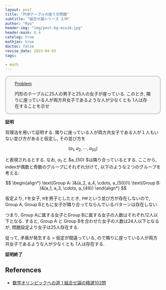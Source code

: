 ```yaml
---
layout: post
title: "円卓テーブルの座り方問題"
subtitle: "組合せ論シリーズ 2/N"
author: "Ryo"
header-img: "img/post-bg-miui6.jpg"
header-mask: 0.4
catelog: true
mathjax: true
doctoc: false
revise_date: 2023-04-03
tags:

- math
---
```


<div style='padding-left: 2em; padding-right: 2em; border-radius: 1em; border-style:solid; border-color:#D3D3D3; background-color:#F8F8F8'>
<p class="h4"><ins>Problem </ins></p>

円形のテーブルに25人の男子と25人の女子が座っている. このとき, 隣りに座っている人が両方共女子であるような人が少なくとも
1人は存在することを示せ

</div>

**証明**

背理法を用いて証明する.
隣りに座っている人が両方共女子である人が１人もいない並び方があると仮定し, その並び方を

<p style="text-align: center;">

$$
(a_1, a_2, \cdots, a_{50})
$$

</p>

と表現されるとする. なお, $a_1$ と $a_{50} $は隣り合っているとする.
ここから, indexが偶数と奇数のグループにそれぞれ分けて, 以下のような２つのグループを考える:

<p style="text-align: center;">
$$
\begin{align*}
\text{Group A: }&(a_2, a_4, \cdots, a_{50})\\
\text{Group B: }&(a_1, a_3, \cdots, a_{49})
\end{align*}
$$
</p>

仮定より, `F`を女子, `M`を男子としたとき, `FMF`という並び方が存在しないので, 
Group A, Group Bともに女子が隣り合ってならんでいるパターンは存在しない.

つまり, Group Aに属する女子とGroup Bに属する女子の人数はそれぞれ12人以下となる.
すると, Group A と Group Bを合わせた女子の人数は24人以下となるが, 問題設定より女子は25人存在する.

従って, 矛盾が発生する = 仮定が間違っている, ので隣りに座っている人が両方共女子であるような人が少なくとも
1人は存在する.

**証明終了**


## References

- [数学オリンピックへの道 1 組合せ論の精選102問](https://www.asakura.co.jp/detail.php?book_code=11807)
